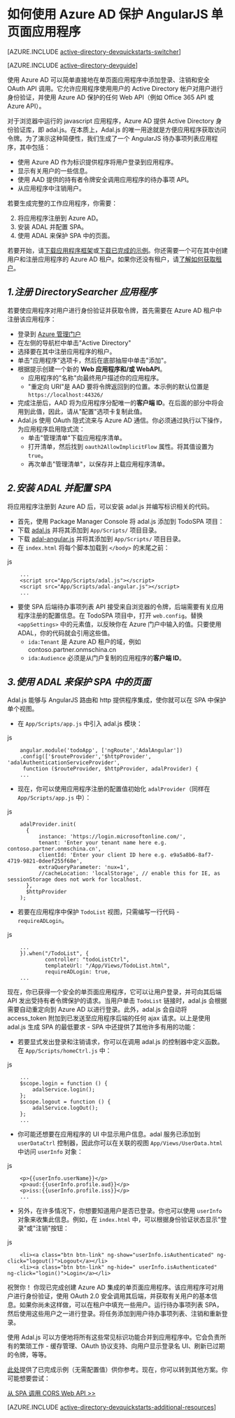 <properties
	pageTitle="Azure AD AngularJS 入门 | Azure"
	description="如何生成一个与 Azure AD 集成以方便登录，并使用 OAuth 调用 Azure AD 保护 API 的 AngularJS 单页面应用程序。"
	services="active-directory"
	documentationCenter=""
	authors="dstrockis"
	manager="mbaldwin"
	editor=""/>

<tags
	ms.service="active-directory"
	ms.workload="identity"
	ms.tgt_pltfrm="na"
	ms.devlang="javascript"
	ms.topic="article"
	ms.date="09/16/2016"
	wacn.date="10/11/2016"
	ms.author="dastrock"/>


# 如何使用 Azure AD 保护 AngularJS 单页面应用程序

[AZURE.INCLUDE [active-directory-devquickstarts-switcher](../../includes/active-directory-devquickstarts-switcher.md)]

[AZURE.INCLUDE [active-directory-devguide](../../includes/active-directory-devguide.md)]

使用 Azure AD 可以简单直接地在单页面应用程序中添加登录、注销和安全 OAuth API 调用。它允许应用程序使用用户的 Active Directory 帐户对用户进行身份验证，并使用 Azure AD 保护的任何 Web API（例如 Office 365 API 或 Azure API）。

对于浏览器中运行的 javascript 应用程序，Azure AD 提供 Active Directory 身份验证库，即 adal.js。在本质上，Adal.js 的唯一用途就是方便应用程序获取访问令牌。为了演示这种简便性，我们生成了一个 AngularJS 待办事项列表应用程序，其中包括：

- 使用 Azure AD 作为标识提供程序将用户登录到应用程序。
- 显示有关用户的一些信息。
- 使用 AAD 提供的持有者令牌安全调用应用程序的待办事项 API。
- 从应用程序中注销用户。

若要生成完整的工作应用程序，你需要：

2. 将应用程序注册到 Azure AD。
3. 安装 ADAL 并配置 SPA。
5. 使用 ADAL 来保护 SPA 中的页面。

若要开始，请[下载应用程序框架](https://github.com/AzureADQuickStarts/SinglePageApp-AngularJS-DotNet/archive/skeleton.zip)或[下载已完成的示例](https://github.com/AzureADQuickStarts/SinglePageApp-AngularJS-DotNet/archive/complete.zip)。你还需要一个可在其中创建用户和注册应用程序的 Azure AD 租户。如果你还没有租户，请[了解如何获取租户](/documentation/articles/active-directory-howto-tenant/)。

## *1.注册 DirectorySearcher 应用程序*
若要使应用程序对用户进行身份验证并获取令牌，首先需要在 Azure AD 租户中注册该应用程序：

-	登录到 [Azure 管理门户](https://manage.windowsazure.cn)
-	在左侧的导航栏中单击"Active Directory"
-	选择要在其中注册应用程序的租户。
-	单击"应用程序"选项卡，然后在底部抽屉中单击"添加"。
-	根据提示创建一个新的 **Web 应用程序和/或 WebAPI**。
    -	应用程序的"名称"向最终用户描述你的应用程序。
    -	"重定向 URI"是 AAD 要将令牌返回到的位置。本示例的默认位置是 `https://localhost:44326/`
-	完成注册后，AAD 将为应用程序分配唯一的**客户端 ID**。在后面的部分中将会用到此值，因此，请从"配置"选项卡复制此值。
- Adal.js 使用 OAuth 隐式流来与 Azure AD 通信。你必须通过执行以下操作，为应用程序启用隐式流：
    - 单击"管理清单"下载应用程序清单。
    - 打开清单，然后找到 `oauth2AllowImplicitFlow` 属性。将其值设置为 `true`。
    - 再次单击"管理清单"，以保存并上载应用程序清单。

## *2.安装 ADAL 并配置 SPA*
将应用程序注册到 Azure AD 后，可以安装 adal.js 并编写标识相关的代码。

-	首先，使用 Package Manager Console 将 adal.js 添加到 TodoSPA 项目：
  - 下载 [adal.js](https://raw.githubusercontent.com/AzureAD/azure-activedirectory-library-for-js/master/lib/adal.js) 并将其添加到 `App/Scripts/` 项目目录。
  - 下载 [adal-angular.js](https://raw.githubusercontent.com/AzureAD/azure-activedirectory-library-for-js/master/lib/adal-angular.js) 并将其添加到 `App/Scripts/` 项目目录。
  - 在 `index.html` 将每个脚本加载到 `</body>` 的末尾之前：

js

		...
		<script src="App/Scripts/adal.js"></script>
		<script src="App/Scripts/adal-angular.js"></script>
		...


-	要使 SPA 后端待办事项列表 API 接受来自浏览器的令牌，后端需要有关应用程序注册的配置信息。在 TodoSPA 项目中，打开 `web.config`。替换 `<appSettings>` 中的元素值，以反映你在 Azure 门户中输入的值。只要使用 ADAL，你的代码就会引用这些值。
    -	`ida:Tenant` 是 Azure AD 租户的域，例如 contoso.partner.onmschina.cn
    -	`ida:Audience` 必须是从门户复制的应用程序的**客户端 ID**。

## *3.使用 ADAL 来保护 SPA 中的页面*
Adal.js 能够与 AngularJS 路由和 http 提供程序集成，使你就可以在 SPA 中保护单个视图。

- 在 `App/Scripts/app.js` 中引入 adal.js 模块：

js
		
		angular.module('todoApp', ['ngRoute','AdalAngular'])
		.config(['$routeProvider','$httpProvider', 'adalAuthenticationServiceProvider',
		 function ($routeProvider, $httpProvider, adalProvider) {
		...

- 现在，你可以使用应用程序注册的配置值初始化 `adalProvider`（同样在 `App/Scripts/app.js` 中）：

js
		
		adalProvider.init(
		  {
		      instance: 'https://login.microsoftonline.com/',
		      tenant: 'Enter your tenant name here e.g. contoso.partner.onmschina.cn',
		      clientId: 'Enter your client ID here e.g. e9a5a8b6-8af7-4719-9821-0deef255f68e',
		      extraQueryParameter: 'nux=1',
		      //cacheLocation: 'localStorage', // enable this for IE, as sessionStorage does not work for localhost.
		  },
		  $httpProvider
		);

- 若要在应用程序中保护 `TodoList` 视图，只需编写一行代码 - `requireADLogin`。

js

		...
		}).when("/TodoList", {
		        controller: "todoListCtrl",
		        templateUrl: "/App/Views/TodoList.html",
		        requireADLogin: true,
		...


现在，你已获得一个安全的单页面应用程序，它可以让用户登录，并可向其后端 API 发出受持有者令牌保护的请求。当用户单击 `TodoList` 链接时，adal.js 会根据需要自动重定向到 Azure AD 以进行登录。此外，adal.js 会自动将 access\_token 附加到已发送至应用程序后端的任何 ajax 请求。以上是使用 adal.js 生成 SPA 的最低要求 - SPA 中还提供了其他许多有用的功能：

- 若要显式发出登录和注销请求，你可以在调用 adal.js 的控制器中定义函数。在 `App/Scripts/homeCtrl.js` 中：

js

		...
		$scope.login = function () {
		    adalService.login();
		};
		$scope.logout = function () {
		    adalService.logOut();
		};
		...

- 你可能还想要在应用程序的 UI 中显示用户信息。adal 服务已添加到 `userDataCtrl` 控制器，因此你可以在关联的视图 `App/Views/UserData.html` 中访问 `userInfo` 对象：

js

		<p>{{userInfo.userName}}</p>
		<p>aud:{{userInfo.profile.aud}}</p>
		<p>iss:{{userInfo.profile.iss}}</p>
		...


- 另外，在许多情况下，你想要知道用户是否已登录。你也可以使用 `userInfo` 对象来收集此信息。例如，在 `index.html` 中，可以根据身份验证状态显示"登录"或"注销"按钮：

js
		
		<li><a class="btn btn-link" ng-show="userInfo.isAuthenticated" ng-click="logout()">Logout</a></li>
		<li><a class="btn btn-link" ng-hide=" userInfo.isAuthenticated" ng-click="login()">Login</a></li>


祝贺你！ 你现已完成创建 Azure AD 集成的单页面应用程序。该应用程序可对用户进行身份验证，使用 OAuth 2.0 安全调用其后端，并获取有关用户的基本信息。如果你尚未这样做，可以在租户中填充一些用户。运行待办事项列表 SPA，然后使用这些用户之一进行登录。将任务添加到用户待办事项列表、注销和重新登录。

使用 Adal.js 可以方便地将所有这些常见标识功能合并到应用程序中。它会负责所有的繁琐工作 - 缓存管理、OAuth 协议支持、向用户显示登录名 UI、刷新已过期的令牌，等等。

[此处](https://github.com/AzureADQuickStarts/SinglePageApp-AngularJS-DotNet/archive/complete.zip)提供了已完成示例（无需配置值）供你参考。现在，你可以转到其他方案。你可能想要尝试：

[从 SPA 调用 CORS Web API >>](https://github.com/AzureAdSamples/SinglePageApp-WebAPI-AngularJS-DotNet)

[AZURE.INCLUDE [active-directory-devquickstarts-additional-resources](../../includes/active-directory-devquickstarts-additional-resources.md)]

<!---HONumber=Mooncake_0926_2016-->
